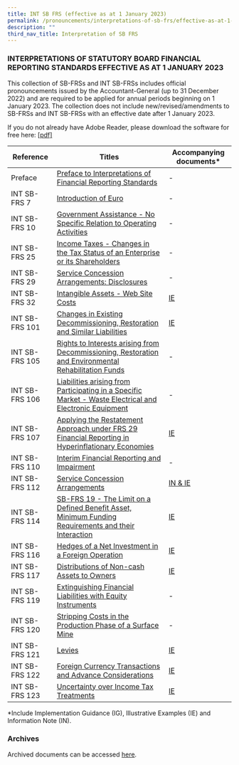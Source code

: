 ```yaml
---
title: INT SB FRS (effective as at 1 January 2023)
permalink: /pronouncements/interpretations-of-sb-frs/effective-as-at-1-january-2023/
description: ""
third_nav_title: Interpretation of SB FRS
---
```

### INTERPRETATIONS OF STATUTORY BOARD FINANCIAL REPORTING STANDARDS EFFECTIVE AS AT 1 JANUARY 2023

  

This collection of SB-FRSs and INT SB-FRSs includes official pronouncements issued by the Accountant-General (up to 31 December 2022) and are required to be applied for annual periods beginning on 1 January 2023. The collection does not include new/revised/amendments to SB-FRSs and INT SB-FRSs with an effective date after 1 January 2023.

If you do not already have Adobe Reader, please download the software for free here: [\[pdf\]](http://www.adobe.com/products/acrobat/readstep2.html)

| Reference | Titles | Accompanying documents\* |
| -------- | -------- | -------- |
| Preface | [Preface to Interpretations of Financial Reporting Standards](/files/Docs/Default%20Source/Int%20Sb%20Frs/Effective%20As%20At%201%20January%202023/int_sb-frs_preface.pdf) | - |
| INT SB-FRS 7 | [Introduction of Euro](/files/Docs/Default%20Source/Int%20Sb%20Frs/Effective%20As%20At%201%20January%202023/INT_SB_FRS_7_(2023).pdf) | - |
| INT SB-FRS 10 | [Government Assistance - No Specific Relation to Operating Activities](/files/Docs/Default%20Source/Int%20Sb%20Frs/Effective%20As%20At%201%20January%202023/INT_SB_FRS_10_(2023).pdf) | - |
| INT SB-FRS 25 | [Income Taxes - Changes in the Tax Status of an Enterprise or its Shareholders](/files/Docs/Default%20Source/Int%20Sb%20Frs/Effective%20As%20At%201%20January%202023/INT_SB_FRS_25_(2023).pdf) | - |
| INT SB-FRS 29 | [Service Concession Arrangements: Disclosures](/files/Docs/Default%20Source/Int%20Sb%20Frs/Effective%20As%20At%201%20January%202023/INT_SB_FRS_29_(2023).pdf) | - |
| INT SB-FRS 32 | [Intangible Assets - Web Site Costs](/files/Docs/Default%20Source/Int%20Sb%20Frs/Effective%20As%20At%201%20January%202023/INT_SB_FRS_32_(2023).pdf) | [IE](/files/Docs/Default%20Source/Int%20Sb%20Frs/Effective%20As%20At%201%20January%202023/INT_SB_FRS_32_ie_(2023).pdf) | 
| INT SB-FRS 101 | [Changes in Existing Decommissioning, Restoration and Similar Liabilities](/files/Docs/Default%20Source/Int%20Sb%20Frs/Effective%20As%20At%201%20January%202023/INT_SB_FRS_101_(2023).pdf) | [IE](/files/Docs/Default%20Source/Int%20Sb%20Frs/Effective%20As%20At%201%20January%202023/INT_SB_FRS_101_ie_(2023).pdf) | 
| INT SB-FRS 105 | [Rights to Interests arising from Decommissioning, Restoration and Environmental Rehabilitation Funds](/files/Docs/Default%20Source/Int%20Sb%20Frs/Effective%20As%20At%201%20January%202023/INT_SB_FRS_105_(2023).pdf) | - |
| INT SB-FRS 106 | [Liabilities arising from Participating in a Specific Market - Waste Electrical and Electronic Equipment](/files/Docs/Default%20Source/Int%20Sb%20Frs/Effective%20As%20At%201%20January%202023/INT_SB_FRS_106_(2023).pdf) | - |
| INT SB-FRS 107 | [Applying the Restatement Approach under FRS 29 Financial Reporting in Hyperinflationary Economies](/files/Docs/Default%20Source/Int%20Sb%20Frs/Effective%20As%20At%201%20January%202023/INT_SB_FRS_107_(2023).pdf) | [IE](/files/Docs/Default%20Source/Int%20Sb%20Frs/Effective%20As%20At%201%20January%202023/INT_SB_FRS_107_ie_(2023).pdf) | 
| INT SB-FRS 110 | [Interim Financial Reporting and Impairment](/files/Docs/Default%20Source/Int%20Sb%20Frs/Effective%20As%20At%201%20January%202023/sb-frs_110_(2023).pdf) | - |
| INT SB-FRS 112 | [Service Concession Arrangements](/files/Docs/Default%20Source/Int%20Sb%20Frs/Effective%20As%20At%201%20January%202023/INT_SB_FRS_112_(2023).pdf) | [IN & IE](/files/Docs/Default%20Source/Int%20Sb%20Frs/Effective%20As%20At%201%20January%202023/INT_SB_FRS_112_in_ie_(2023).pdf) |
| INT SB-FRS 114 | [SB-FRS 19 - The Limit on a Defined Benefit Asset, Minimum Funding Requirements and their Interaction](/files/Docs/Default%20Source/Int%20Sb%20Frs/Effective%20As%20At%201%20January%202023/INT_SB_FRS_114_(2023).pdf) | [IE](/files/Docs/Default%20Source/Int%20Sb%20Frs/Effective%20As%20At%201%20January%202023/INT_SB_FRS_114_ie_(2023).pdf) | 
| INT SB-FRS 116 | [Hedges of a Net Investment in a Foreign Operation](/files/Docs/Default%20Source/Int%20Sb%20Frs/Effective%20As%20At%201%20January%202023/INT_SB_FRS_116_(2023).pdf) | [IE](/files/Docs/Default%20Source/Int%20Sb%20Frs/Effective%20As%20At%201%20January%202023/INT_SB_FRS_116_ie_(2023).pdf) | 
| INT SB-FRS 117 | [Distributions of Non-cash Assets to Owners](/files/Docs/Default%20Source/Int%20Sb%20Frs/Effective%20As%20At%201%20January%202023/INT_SB_FRS_117_(2023).pdf) | [IE](/files/Docs/Default%20Source/Int%20Sb%20Frs/Effective%20As%20At%201%20January%202023/INT_SB_FRS_117_ie_(2023).pdf) | 
| INT SB-FRS 119 | [Extinguishing Financial Liabilities with Equity Instruments](/files/Docs/Default%20Source/Int%20Sb%20Frs/Effective%20As%20At%201%20January%202023/INT_SB_FRS_119_(2023).pdf) | - |
| INT SB-FRS 120 | [Stripping Costs in the Production Phase of a Surface Mine](/files/Docs/Default%20Source/Int%20Sb%20Frs/Effective%20As%20At%201%20January%202023/INT_SB_FRS_120_(2023).pdf) | - |
| INT SB-FRS 121 | [Levies](/files/Docs/Default%20Source/Int%20Sb%20Frs/Effective%20As%20At%201%20January%202023/INT_SB_FRS_121_(2023).pdf) | [IE](/files/Docs/Default%20Source/Int%20Sb%20Frs/Effective%20As%20At%201%20January%202023/INT_SB_FRS_121_ie_(2023).pdf) | 
| INT SB-FRS 122 | [Foreign Currency Transactions and Advance Considerations](/files/Docs/Default%20Source/Int%20Sb%20Frs/Effective%20As%20At%201%20January%202023/INT_SB_FRS_122_(2023).pdf) | [IE](/files/Docs/Default%20Source/Int%20Sb%20Frs/Effective%20As%20At%201%20January%202023/INT_SB_FRS_122_ie_(2023).pdf) |  
| INT SB-FRS 123 | [Uncertainty over Income Tax Treatments](/files/Docs/Default%20Source/Int%20Sb%20Frs/Effective%20As%20At%201%20January%202023/INT_SB_FRS_123_(2023).pdf) | [IE](/files/Docs/Default%20Source/Int%20Sb%20Frs/Effective%20As%20At%201%20January%202023/INT_SB_FRS_123_ie_(2023).pdf) |  

\*Include Implementation Guidance (IG), Illustrative Examples (IE) and Information Note (IN).
### Archives 
Archived documents can be accessed [here](/pronouncements/interpretations-of-sb-frs/archives/).